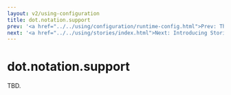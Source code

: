 ```yaml
---
layout: v2/using-configuration
title: dot.notation.support
prev: '<a href="../../using/configuration/runtime-config.html">Prev: The Runtime Configuration</a>'
next: '<a href="../../using/stories/index.html">Next: Introducing Stories</a>'
---
```

# dot.notation.support

TBD.